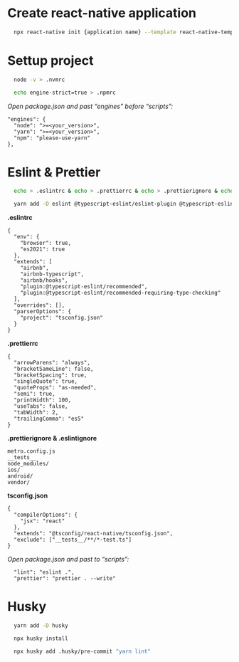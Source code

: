 # Create react-native application

```bash
  npx react-native init {application name} --template react-native-template-typescript
```

# Settup project

```bash
  node -v > .nvmrc
```

```bash
  echo engine-strict=true > .npmrc
```

_Open package.json and past “engines” before “scripts”:_

```
"engines": {
  "node": ">=<your_version>",
  "yarn": ">=<your_version>",
  "npm": "please-use-yarn"
},
```

# Eslint & Prettier

```bash
  echo > .eslintrc & echo > .prettierrc & echo > .prettierignore & echo > .eslintignore
```

```bash
  yarn add -D eslint @typescript-eslint/eslint-plugin @typescript-eslint/parser eslint-config-airbnb eslint-config-airbnb-typescript eslint-plugin-import eslint-plugin-jsx-a11y eslint-plugin-n eslint-plugin-promise eslint-plugin-react eslint-plugin-react-hooks eslint-plugin-react-native prettier
```

**.eslintrc**

```
{
  "env": {
    "browser": true,
    "es2021": true
  },
  "extends": [
    "airbnb",
    "airbnb-typescript",
    "airbnb/hooks",
    "plugin:@typescript-eslint/recommended",
    "plugin:@typescript-eslint/recommended-requiring-type-checking"
  ],
  "overrides": [],
  "parserOptions": {
    "project": "tsconfig.json"
  }
}
```

**.prettierrc**

```
{
  "arrowParens": "always",
  "bracketSameLine": false,
  "bracketSpacing": true,
  "singleQuote": true,
  "quoteProps": "as-needed",
  "semi": true,
  "printWidth": 100,
  "useTabs": false,
  "tabWidth": 2,
  "trailingComma": "es5"
}
```

**.prettierignore & .eslintignore**

```
metro.config.js
__tests__
node_modules/
ios/
android/
vendor/
```

**tsconfig.json**

```
{
  "compilerOptions": {
    "jsx": "react"
  },
  "extends": "@tsconfig/react-native/tsconfig.json",
  "exclude": ["__tests__/**/*-test.ts"]
}
```

_Open package.json and past to “scripts”:_

```
  "lint": "eslint .",
  "prettier": "prettier . --write"
```

# Husky

```bash
  yarn add -D husky
```

```bash
  npx husky install
```

```bash
  npx husky add .husky/pre-commit "yarn lint"
```